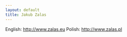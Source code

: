 ```yaml
---
layout: default
title: Jakub Zalas
---
```


English: http://www.zalas.eu
Polish: http://www.zalas.pl

